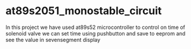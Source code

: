 # at89s2051_monostable_circuit
In this project we have used at89s52 microcontroller to control on time of solenoid valve we can set time using pushbutton and save to eeprom and see the value in sevensegment display
